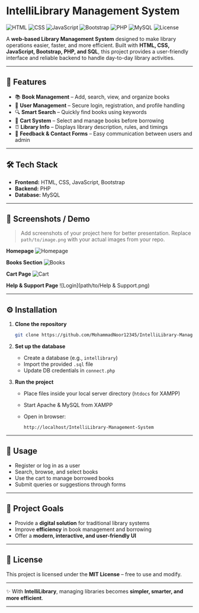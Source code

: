 
# IntelliLibrary Management System

![HTML](https://img.shields.io/badge/Frontend-HTML-orange?logo=html5)
![CSS](https://img.shields.io/badge/Style-CSS-blue?logo=css3)
![JavaScript](https://img.shields.io/badge/Logic-JavaScript-yellow?logo=javascript)
![Bootstrap](https://img.shields.io/badge/UI-Bootstrap-purple?logo=bootstrap)
![PHP](https://img.shields.io/badge/Backend-PHP-777bb4?logo=php)
![MySQL](https://img.shields.io/badge/Database-MySQL-blue?logo=mysql)
![License](https://img.shields.io/badge/License-MIT-green)

A **web-based Library Management System** designed to make library operations easier, faster, and more efficient.
Built with **HTML, CSS, JavaScript, Bootstrap, PHP, and SQL**, this project provides a user-friendly interface and reliable backend to handle day-to-day library activities.

---

## 🚀 Features

* 📚 **Book Management** – Add, search, view, and organize books
* 👤 **User Management** – Secure login, registration, and profile handling
* 🔍 **Smart Search** – Quickly find books using keywords
* 🛒 **Cart System** – Select and manage books before borrowing
* ⏰ **Library Info** – Displays library description, rules, and timings
* 📩 **Feedback & Contact Forms** – Easy communication between users and admin

---

## 🛠 Tech Stack

* **Frontend:** HTML, CSS, JavaScript, Bootstrap
* **Backend:** PHP
* **Database:** MySQL

---

## 📸 Screenshots / Demo

> Add screenshots of your project here for better presentation.
> Replace `path/to/image.png` with your actual images from your repo.

**Homepage**
![Homepage](path/to/homepage.png)

**Books Section**
![Books](path/to/books.png)

**Cart Page**
![Cart](path/to/cart.png)

**Help & Support Page**
![Login](path/to/Help & Support.png)


---

## ⚙️ Installation

1. **Clone the repository**

   ```bash
   git clone https://github.com/MohammadNoor12345/IntelliLibrary-Management-System.git
   ```
2. **Set up the database**

   * Create a database (e.g., `intellibrary`)
   * Import the provided `.sql` file
   * Update DB credentials in `connect.php`
3. **Run the project**

   * Place files inside your local server directory (`htdocs` for XAMPP)
   * Start Apache & MySQL from XAMPP
   * Open in browser:

     ```
     http://localhost/IntelliLibrary-Management-System
     ```

---

## 🎯 Usage

* Register or log in as a user
* Search, browse, and select books
* Use the cart to manage borrowed books
* Submit queries or suggestions through forms

---

## 📌 Project Goals

* Provide a **digital solution** for traditional library systems
* Improve **efficiency** in book management and borrowing
* Offer a **modern, interactive, and user-friendly UI**

---

## 📜 License

This project is licensed under the **MIT License** – free to use and modify.

---

✨ With **IntelliLibrary**, managing libraries becomes **simpler, smarter, and more efficient**.

---

